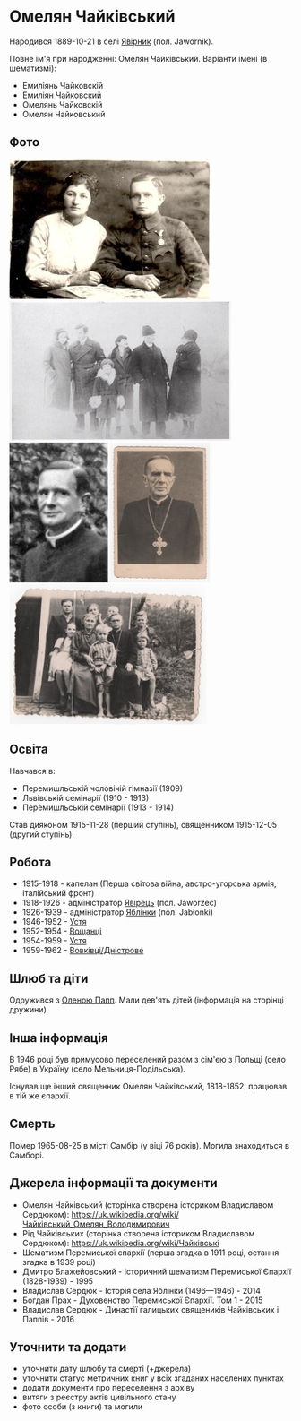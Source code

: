 # Омелян Чайківський #

Народився 1889-10-21 в селі [Явірник](https://uk.wikipedia.org/wiki/Явірник_(Сяноцький_повіт)) (пол. Jawornik).

Повне ім'я при народженні: Омелян Чайківський. Варіанти імені (в шематизмі):

- Емиліянь Чайковскій
- Емиліян Чайковский
- Омелянь Чайковскій
- Омелян Чайковський

## Фото ##

[<img src="../photos/photo_032_small.jpg" height=250 />](../photos/photo_032.md)
[<img src="../photos/photo_047_small.jpg" height=250 />](../photos/photo_047.md)
[<img src="../photos/photo_030.jpg" height=250 />](../photos/photo_030.md)
[<img src="../photos/photo_007_75.jpg" height=250 />](../photos/photo_007.md)
[<img src="../photos/photo_009_75.jpg" height=250 />](../photos/photo_009.md)

## Освіта ##

Навчався в:

- Перемишльській чоловічій гімназії (1909)
- Львівській семінарії (1910 - 1913)
- Перемишльській семінарії (1913 - 1914)

Став дияконом 1915-11-28 (перший ступінь), священником 1915-12-05 (другий ступінь).

## Робота ##

- 1915-1918 - капелан (Перша світова війна, австро-угорська армія, італійський фронт)
- 1918-1926 - адміністратор [Явірець](https://uk.wikipedia.org/wiki/Явірець) (пол. Jaworzec)
- 1926-1939 - адміністратор [Яблінки](https://uk.wikipedia.org/wiki/Яблінки) (пол. Jabłonki)
- 1946-1952 - [Устя](https://uk.wikipedia.org/wiki/Устя_(Чортківський_район))
- 1952-1954 - [Вощанці](https://uk.wikipedia.org/wiki/Вощанці)
- 1954-1959 - [Устя](https://uk.wikipedia.org/wiki/Устя_(Чортківський_район))
- 1959-1962 - [Вовківці/Дністрове](https://uk.wikipedia.org/wiki/Дністрове)

## Шлюб та діти ##

Одружився з [Оленою Папп](Олена%20Папп.md). Мали дев'ять дітей (інформація на сторінці дружини).

## Інша інформація ##

В 1946 році був примусово переселений разом з сім'єю з Польщі (село Рябе) в Україну (село Мельниця-Подільська).

Існував ще інший священник Омелян Чайківський, 1818-1852, працював в тій же єпархії.

## Смерть ##

Помер 1965-08-25 в місті Самбір (у віці 76 років). Могила знаходиться в Самборі.

## Джерела інформації та документи ##

- Омелян Чайківський (сторінка створена істориком Владиславом Сердюком): https://uk.wikipedia.org/wiki/Чайківський_Омелян_Володимирович
- Рід Чайківських (сторінка створена істориком Владиславом Сердюком): https://uk.wikipedia.org/wiki/Чайківські
- Шематизм Перемиської єпархії (перша згадка в 1911 році, остання згадка в 1939 році)
- Дмитро Блажейовський - Історичний шематизм Перемиської Єпархії (1828-1939) - 1995
- Владислав Сердюк - Історія села Яблінки (1496—1946) - 2014
- Богдан Прах - Духовенство Перемиської Єпархії. Том 1 - 2015
- Владислав Сердюк - Династії галицьких священиків Чайківських і Паппів - 2016

## Уточнити та додати ##

- уточнити дату шлюбу та смерті (+джерела)
- уточнити статус метричних книг у всіх згаданих населених пунктах
- додати документи про переселення з архіву
- витяги з реєстру актів цивільного стану
- фото особи (з книги) та могили
